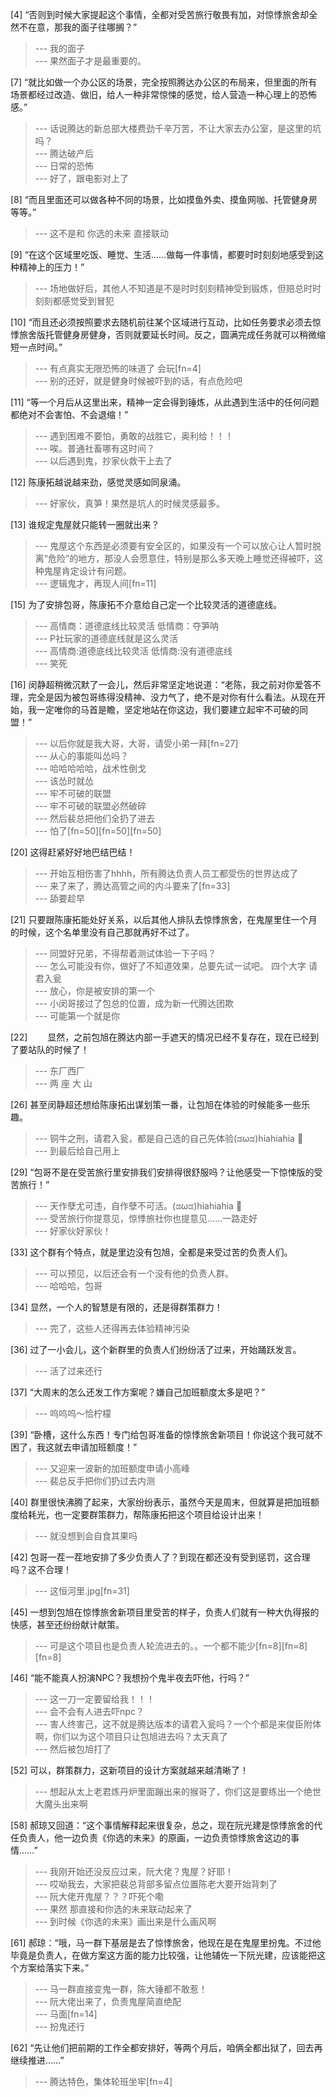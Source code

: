 
[4] “否则到时候大家提起这个事情，全都对受苦旅行敬畏有加，对惊悸旅舍却全然不在意，那我的面子往哪搁？”
>--- 我的面子<br>
>--- 果然面子才是最重要的。<br>

[7] “就比如做一个办公区的场景，完全按照腾达办公区的布局来，但里面的所有场景都经过改造、做旧，给人一种非常惊悚的感觉，给人营造一种心理上的恐怖感。”
>--- 话说腾达的新总部大楼费劲千辛万苦，不让大家去办公室，是这里的坑吗？<br>
>--- 腾达破产后<br>
>--- 日常的恐怖<br>
>--- 好了，跟电影对上了<br>

[8] “而且里面还可以做各种不同的场景，比如摸鱼外卖、摸鱼网咖、托管健身房等等。”
>--- 这不是和 你选的未来 直接联动<br>

[9] “在这个区域里吃饭、睡觉、生活……做每一件事情，都要时时刻刻地感受到这种精神上的压力！”
>--- 场地做好后，其他人不知道是不是时时刻刻精神受到锻炼，但赔总时时刻刻都感觉受到冒犯<br>

[10] “而且还必须按照要求去随机前往某个区域进行互动，比如任务要求必须去惊悸旅舍版托管健身房健身，否则就要延长时间。反之，圆满完成任务就可以稍微缩短一点时间。”
>--- 有点真实无限恐怖的味道了 会玩[fn=4]<br>
>--- 别的还好，就是健身时候被吓到的话，有点危险吧<br>

[11] “等一个月后从这里出来，精神一定会得到锤炼，从此遇到生活中的任何问题都绝对不会害怕、不会退缩！”
>--- 遇到困难不要怕，勇敢的战胜它，奥利给！！！<br>
>--- 唉。普通社畜哪有这时间？<br>
>--- 以后遇到鬼，抄家伙救干上去了<br>

[12] 陈康拓越说越来劲，感觉灵感如同泉涌。
>--- 好家伙，真笋！果然是坑人的时候灵感最多。<br>

[13] 谁规定鬼屋就只能转一圈就出来？
>--- 鬼屋这个东西是必须要有安全区的，如果没有一个可以放心让人暂时脱离“危险”的地方，那没人会愿意住，特别是那么多天晚上睡觉还得被吓，这种鬼屋肯定设计有问题。<br>
>--- 逻辑鬼才，再现人间[fn=11]<br>

[15] 为了安排包哥，陈康拓不介意给自己定一个比较灵活的道德底线。
>--- 高情商：道德底线比较灵活
低情商：夺笋呐<br>
>--- P社玩家的道德底线就是这么灵活<br>
>--- 高情商:道德底线比较灵活
低情商:没有道德底线<br>
>--- 笑死<br>

[16] 闵静超稍微沉默了一会儿，然后非常坚定地说道：“老陈，我之前对你爱答不理，完全是因为被包哥练得没精神、没力气了，绝不是对你有什么看法。从现在开始，我一定唯你的马首是瞻，坚定地站在你这边，我们要建立起牢不可破的同盟！”
>--- 以后你就是我大哥，大哥，请受小弟一拜[fn=27]<br>
>--- 从心的事能叫怂吗？<br>
>--- 哈哈哈哈哈，战术性倒戈<br>
>--- 该怂时就怂<br>
>--- 牢不可破的联盟<br>
>--- 牢不可破的联盟必然破碎<br>
>--- 然后裴总把他们全扔了进去<br>
>--- 怕了[fn=50][fn=50][fn=50]<br>

[20] 这得赶紧好好地巴结巴结！
>--- 开始互相伤害了hhhh，所有腾达负责人员工都受伤的世界达成了<br>
>--- 来了来了，腾达高管之间的内斗要来了[fn=33]<br>
>--- 舔要趁早<br>

[21] 只要跟陈康拓能处好关系，以后其他人排队去惊悸旅舍，在鬼屋里住一个月的时候，这个名单里没有自己那就再好不过了。
>--- 同盟好兄弟，不得帮着测试体验一下子吗？<br>
>--- 怎么可能没有你，做好了不知道效果，总要先试一试吧。
四个大字 请君入瓮<br>
>--- 放心，你是被安排的第一个<br>
>--- 小闵哥接过了包总的位置，成为新一代腾达团欺<br>
>--- 可能第一个就是你<br>

[22] 　　显然，之前包旭在腾达内部一手遮天的情况已经不复存在，现在已经到了要站队的时候了！
>--- 东厂西厂<br>
>--- 两 座 大 山<br>

[26] 甚至闵静超还想给陈康拓出谋划策一番，让包旭在体验的时候能多一些乐趣。
>--- 铜牛之刑，请君入瓮，都是自己选的自己先体验(ಡωಡ)hiahiahia 🐶<br>
>--- 到最后给自己用上<br>

[29] “包哥不是在受苦旅行里安排我们安排得很舒服吗？让他感受一下惊悚版的受苦旅行！”
>--- 天作孽尤可违，自作孽不可活。(ಡωಡ)hiahiahia 🐶<br>
>--- 受苦旅行你提意见，惊悸旅社你也提意见……一路走好<br>
>--- 好家伙好家伙！<br>

[33] 这个群有个特点，就是里边没有包旭，全都是来受过苦的负责人们。
>--- 可以预见，以后还会有一个没有他的负责人群。<br>
>--- 哈哈哈，包哥<br>

[34] 显然，一个人的智慧是有限的，还是得群策群力！
>--- 完了，这些人还得再去体验精神污染<br>

[36] 过了一小会儿，这个新群里的负责人们纷纷活了过来，开始踊跃发言。
>--- 活了过来还行<br>

[37] “大周末的怎么还发工作方案呢？嫌自己加班额度太多是吧？”
>--- 呜呜呜～恰柠檬<br>

[39] “卧槽，这什么东西！专门给包哥准备的惊悸旅舍新项目！你说这个我可就不困了，我这就去申请加班额度！”
>--- 又迎来一波新的加班额度申请小高峰<br>
>--- 裴总反手把你们扔过去内测<br>

[40] 群里很快沸腾了起来，大家纷纷表示，虽然今天是周末，但就算是把加班额度给耗光，也一定要群策群力，帮陈康拓把这个项目给设计出来！
>--- 就没想到会自食其果吗<br>

[42] 包哥一茬一茬地安排了多少负责人了？到现在都还没有受到惩罚，这合理吗？这不合理！
>--- 这恒河里.jpg[fn=31]<br>

[45] 一想到包旭在惊悸旅舍新项目里受苦的样子，负责人们就有一种大仇得报的快感，甚至还纷纷献计献策。
>--- 可是这个项目也是负责人轮流进去的。。一个都不能少[fn=8][fn=8][fn=8]<br>

[46] “能不能真人扮演NPC？我想扮个鬼半夜去吓他，行吗？”
>--- 这一刀一定要留给我！！！<br>
>--- 会不会有人进去吓npc？<br>
>--- 害人终害己，这不就是腾达版本的请君入瓮吗？一个个都是来俊臣附体啊，你们以为这个项目只让包旭进去吗？太天真了<br>
>--- 然后被包旭打了<br>

[52] 可以，群策群力，这新项目的设计方案就越来越清晰了！
>--- 想起从太上老君炼丹炉里面蹦出来的猴哥了，你们这是要练出一个绝世大魔头出来啊<br>

[58] 郝琼又回道：“这个事情解释起来很复杂，总之，现在阮光建是惊悸旅舍的代任负责人，他一边负责《你选的未来》的原画，一边负责惊悸旅舍这边的事情……”
>--- 我刚开始还没反应过来，阮大佬？鬼屋？好耶！<br>
>--- 哎呦我去，大家把裴总背部多留点位置陈老大要开始背刺了<br>
>--- 阮大佬开鬼屋？？？吓死个嘞<br>
>--- 果然 那直接和你选的未来联动起来了<br>
>--- 到时候《你选的未来》画出来是什么画风啊<br>

[61] 郝琼：“哦，马一群下基层是去了惊悸旅舍，他现在是在鬼屋里扮鬼。不过他毕竟是负责人，在做方案这方面的能力比较强，让他辅佐一下阮光建，应该能把这个方案给落实下来。”
>--- 马一群直接变鬼一群，陈大锤都不敢惹！<br>
>--- 阮大佬出来了，负责鬼屋简直绝配<br>
>--- 马面[fn=14]<br>
>--- 扮鬼还行<br>

[62] “先让他们把前期的工作全都安排好，等两个月后，咱俩全都出狱了，回去再继续推进……”
>--- 腾达特色，集体轮班坐牢[fn=4]<br>
